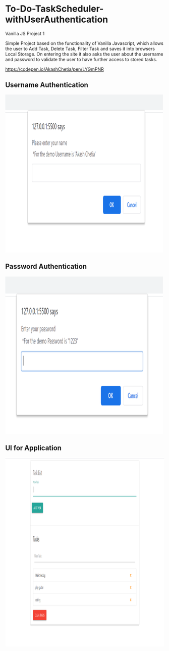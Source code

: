 # To-Do-TaskScheduler-withUserAuthentication
Vanilla JS Project 1

Simple Project based on the functionality of Vanilla Javascript, which allows the user to Add Task, Delete Task, Filter Task and saves it into browsers Local Storage. On entering the site it also asks the user about the username and password to validate the user to have further access to stored tasks.

https://codepen.io/AkashChetia/pen/LYGmPNR

## Username Authentication
<img src="https://github.com/AkashChetia/To-Do-TaskScheduler-withUserAuthentication/blob/master/screenshots/img%201.PNG" height="500 px" width="500 px">

## Password Authentication
<img src="https://github.com/AkashChetia/To-Do-TaskScheduler-withUserAuthentication/blob/master/screenshots/img%202.PNG" height="500 px" width="500 px">

## UI for Application
<img src="https://github.com/AkashChetia/To-Do-TaskScheduler-withUserAuthentication/blob/master/screenshots/img%203.PNG" height="600 px" width="1000 px">
